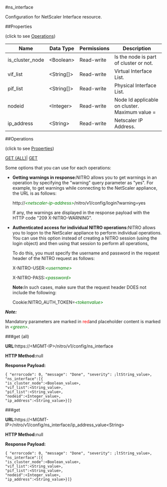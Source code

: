 #ns_interface

Configuration for NetScaler Interface resource.


##Properties 
<span>(click to see [Operations](#opera))</span>


<table><thead><tr><th>Name</th><th>Data Type</th><th>Permissions</th><th>Description</th></tr></thead><tbody><tr><td>is_cluster_node</td><td>&lt;Boolean></td><td>Read-write</td><td>Is the node is part of cluster or not.</td></tr><tr><td>vif_list</td><td>&lt;String[]></td><td>Read-write</td><td>Virtual Interface List.</td></tr><tr><td>pif_list</td><td>&lt;String[]></td><td>Read-write</td><td>Physical Interface List.</td></tr><tr><td>nodeid</td><td>&lt;Integer></td><td>Read-write</td><td>Node Id applicable on cluster.<br>Maximum value =</td></tr><tr><td>ip_address</td><td>&lt;String></td><td>Read-write</td><td>Netscaler IP Address.</td></tr></tbody></table>
##Operations 
<span>(click to see [Properties](#prope))</span>


[GET (ALL)](#get-)| [GET]()


Some options that you can use for each operations:
<ul><li><p><b>Getting warnings in response:</b>NITRO allows you to get warnings in an operation by specifying the "warning" query parameter as "yes". For example, to get warnings while connecting to the NetScaler appliance, the URL is as follows:</p><p>http://<span style="color:green;font-style:italic;">&lt;netscaler-ip-address&gt;</span>/nitro/v1/config/login?warning=yes</p><p>If any, the warnings are displayed in the response payload with the HTTP code "209 X-NITRO-WARNING".</p></li><li><p><b>Authenticated access for individual NITRO operations:</b>NITRO allows you to logon to the NetScaler appliance to perform individual operations. You can use this option instead of creating a NITRO session (using the login object) and then using that session to perform all operations,</p><p>To do this, you must specify the username and password in the request header of the NITRO request as follows:</p><p>X-NITRO-USER:<span style="color:green;font-style:italic;">&lt;username&gt;</span></p><p>X-NITRO-PASS:<span style="color:green;font-style:italic;">&lt;password&gt;</span></p><p><b>Note:</b>In such cases, make sure that the request header DOES not include the following:</p><p>Cookie:NITRO_AUTH_TOKEN=<span style="color:green;font-style:italic;">&lt;tokenvalue&gt;</span></p></li></ul>



***Note:*** 
Mandatory parameters are marked in <span style="color:#FF0000;">red</span>and placeholder content is marked in <span style="color:green;font-style:italic">&lt;green&gt;</span>.

###get (all)



<b>URL:</b>https://&lt;MGMT-IP&gt;/nitro/v1/config/ns_interface
<b>HTTP Method:</b>null
<b>Response Payload: </b>```{ "errorcode": 0, "message": "Done", "severity": ;ltString_value>, "ns_interface":[{"is_cluster_node":<Boolean_value>,"vif_list":<String_value>,"pif_list":<String_value>,"nodeid":<Integer_value>,"ip_address":<String_value>}]}```



###get



<b>URL:</b>https://&lt;MGMT-IP&gt;/nitro/v1/config/ns_interface/ip_address_value&lt;String&gt;
<b>HTTP Method:</b>null
<b>Response Payload: </b>```{ "errorcode": 0, "message": "Done", "severity": ;ltString_value>, "ns_interface":[{"is_cluster_node":<Boolean_value>,"vif_list":<String_value>,"pif_list":<String_value>,"nodeid":<Integer_value>,"ip_address":<String_value>}]}```




